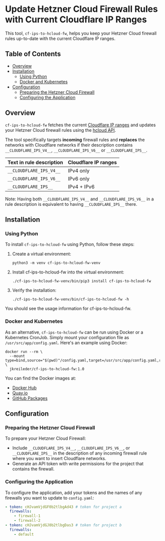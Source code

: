 # Update Hetzner Cloud Firewall Rules with Current Cloudflare IP Ranges  <!-- omit in toc -->

This tool, `cf-ips-to-hcloud-fw`, helps you keep your Hetzner Cloud firewall
rules up-to-date with the current Cloudflare IP ranges.

## Table of Contents <!-- omit in toc -->

- [Overview](#overview)
- [Installation](#installation)
  - [Using Python](#using-python)
  - [Docker and Kubernetes](#docker-and-kubernetes)
- [Configuration](#configuration)
  - [Preparing the Hetzner Cloud Firewall](#preparing-the-hetzner-cloud-firewall)
  - [Configuring the Application](#configuring-the-application)

## Overview

`cf-ips-to-hcloud-fw` fetches the current
[Cloudflare IP ranges](https://www.cloudflare.com/ips/) and updates your
Hetzner Cloud firewall rules using the
[hcloud API](https://docs.hetzner.cloud/#firewall-actions-set-rules).

The tool specifically targets **incoming** firewall rules and **replaces**
the networks with Cloudflare networks if their description contains
`__CLOUDFLARE_IPS_V4__`, `__CLOUDFLARE_IPS_V6__` or `__CLOUDFLARE_IPS__`.

| Text in rule description | Cloudflare IP ranges |
| ------------------------ | -------------------- |
| `__CLOUDFLARE_IPS_V4__`  | IPv4 only            |
| `__CLOUDFLARE_IPS_V6__`  | IPv6 only            |
| `__CLOUDFLARE_IPS__`     | IPv4 + IPv6          |

Note: Having both `__CLOUDFLARE_IPS_V4__` and `__CLOUDFLARE_IPS_V6__` in a rule
description is equivalent to having `__CLOUDFLARE_IPS__` there.

## Installation

### Using Python

To install `cf-ips-to-hcloud-fw` using Python, follow these steps:

1. Create a virtual environment:

    ```shell
    python3 -m venv cf-ips-to-hcloud-fw-venv
    ```

2. Install cf-ips-to-hcloud-fw into the virtual environment:

    ```shell
    ./cf-ips-to-hcloud-fw-venv/bin/pip3 install cf-ips-to-hcloud-fw
    ```

3. Verify the installation:

    ```shell
    ./cf-ips-to-hcloud-fw-venv/bin/cf-ips-to-hcloud-fw -h
    ```

You should see the usage information for cf-ips-to-hcloud-fw.

### Docker and Kubernetes

As an alternative, `cf-ips-to-hcloud-fw` can be run using Docker or a
Kubernetes CronJob. Simply mount your configuration file as
`/usr/src/app/config.yaml`. Here's an example using Docker:

```shell
docker run --rm \
  --mount type=bind,source="$(pwd)"/config.yaml,target=/usr/src/app/config.yaml,readonly \
  jkreileder/cf-ips-to-hcloud-fw:1.0
```

You can find the Docker images at:

- [Docker Hub](https://hub.docker.com/r/jkreileder/cf-ips-to-hcloud-fw)
- [Quay.io](https://quay.io/repository/jkreileder/cf-ips-to-hcloud-fw)
- [GitHub Packages](https://github.com/jkreileder/cf-ips-to-hcloud-fw/pkgs/container/cf-ips-to-hcloud-fw)

## Configuration

### Preparing the Hetzner Cloud Firewall

To prepare your Hetzner Cloud Firewall:

- Include `__CLOUDFLARE_IPS_V4__`, `__CLOUDFLARE_IPS_V6__`, or
  `__CLOUDFLARE_IPS__` in the description of any incoming firewall rule where
  you want to insert Cloudflare networks.
- Generate an API token with write permissions for the project that contains
  the firewall.

### Configuring the Application

To configure the application, add your tokens and the names of any firewalls
you want to update to `config.yaml`:

```yaml
- token: cHJvamVjdGF0b2tlbgAd43 # token for project a
  firewalls:
    - firewall-1
    - firewall-2
- token: cHJvamVjdGJ0b2tlbgDas3 # token for project b
  firewalls:
    - default
```
